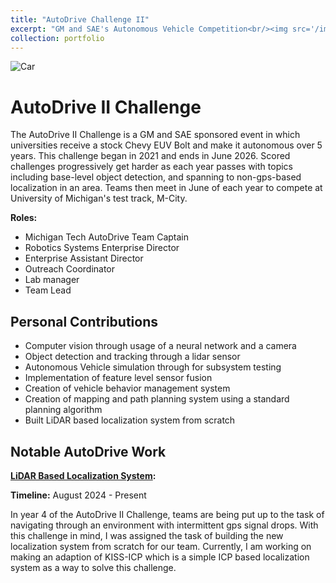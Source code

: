 ```yaml
---
title: "AutoDrive Challenge II"
excerpt: "GM and SAE's Autonomous Vehicle Competition<br/><img src='/images/500x300.png'>"
collection: portfolio
---
```


![Car](../images/autodrive/IMG_2265.JPG)

# AutoDrive II Challenge

The AutoDrive II Challenge is a GM and SAE sponsored event in which universities receive a stock Chevy EUV Bolt and make it autonomous over 5 years. This challenge began in 2021 and ends in June 2026. Scored challenges progressively get harder as each year passes with topics including base-level object detection, and spanning to non-gps-based localization in an area. Teams then meet in June of each year to compete at University of Michigan's test track, M-City.

__Roles:__

- Michigan Tech AutoDrive Team Captain
- Robotics Systems Enterprise Director
- Enterprise Assistant Director
- Outreach Coordinator
- Lab manager
- Team Lead

## Personal Contributions

- Computer vision through usage of a neural network and a camera
- Object detection and tracking through a lidar sensor
- Autonomous Vehicle simulation through for subsystem testing
- Implementation of feature level sensor fusion
- Creation of vehicle behavior management system
- Creation of mapping and path planning system using a standard planning algorithm
- Built LiDAR based localization system from scratch

## Notable AutoDrive Work

__[LiDAR Based Localization System](https://github.com/rcverbru/divining-rod):__

__Timeline:__ August 2024 - Present

In year 4 of the AutoDrive II Challenge, teams are being put up to the task of navigating through an environment with intermittent gps signal drops. With this challenge in mind, I was assigned the task of building the new localization system from scratch for our team. Currently, I am working on making an adaption of KISS-ICP which is a simple ICP based localization system as a way to solve this challenge.
